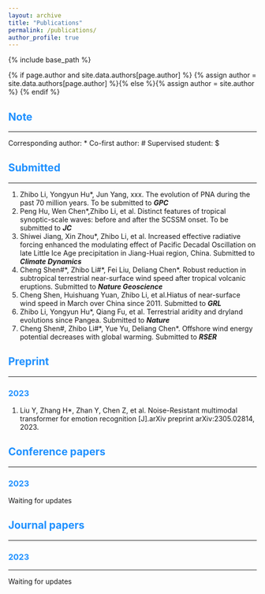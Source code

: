```yaml
---
layout: archive
title: "Publications"
permalink: /publications/
author_profile: true
---
```

{% include base_path %}

{% if page.author and site.data.authors[page.author] %}
  {% assign author = site.data.authors[page.author] %}{% else %}{% assign author = site.author %}
{% endif %}

## <span style="color:#1E90FF">Note</span>
------
Corresponding author: *        Co-first author: #        Supervised student: $

## <span style="color:#1E90FF">Submitted</span>
------
1. Zhibo Li, Yongyun Hu\*, Jun Yang, xxx. The evolution of PNA during the past 70 million years. To be submitted to **_GPC_**
2. Peng Hu, Wen Chen\*,Zhibo Li, et al. Distinct features of tropical synoptic-scale waves: before and after the SCSSM onset. To be submitted to **_JC_**
3. Shiwei Jiang, Xin Zhou\*, Zhibo Li, et al. Increased effective radiative forcing enhanced the modulating effect of Pacific Decadal Oscillation on late Little Ice Age precipitation in Jiang-Huai region, China. Submitted to _**Climate Dynamics**_
4. Cheng Shen#\*, Zhibo Li#\*, Fei Liu, Deliang Chen\*. Robust reduction in subtropical terrestrial near-surface wind speed after tropical volcanic eruptions. Submitted to _**Nature Geoscience**_
5. Cheng Shen, Huishuang Yuan, Zhibo Li, et al.Hiatus of near-surface wind speed in March over China since 2011. Submitted to _**GRL**_
6. Zhibo Li, Yongyun Hu\*, Qiang Fu, et al. Terrestrial aridity and dryland evolutions since Pangea. Submitted to _**Nature**_
7. Cheng Shen#, Zhibo Li#\*, Yue Yu, Deliang Chen\*. Offshore wind energy potential decreases with global warming. Submitted to _**RSER**_


## <span style="color:#1E90FF"> Preprint</span>
------
### <span style="color:#1E90FF">2023</span>
1. Liu Y, Zhang H*, Zhan Y, Chen Z, et al. Noise-Resistant multimodal transformer for emotion recognition [J].arXiv preprint arXiv:2305.02814, 2023.

## <span style="color:#1E90FF">Conference papers</span>
------
### <span style="color:#1E90FF">2023</span>
Waiting for updates

## <span style="color:#1E90FF">Journal papers</span>
------
### <span style="color:#1E90FF">2023</span>
------
Waiting for updates

<style>
hr:nth-of-type(1) {
 border-color: #1E90FF !important;
}
hr:nth-of-type(2) {
 border-color: #1E90FF !important;
}
hr:nth-of-type(3) {
 border-color: #1E90FF !important;
}
hr:nth-of-type(4) {
 border-color: #1E90FF !important;
}
</style>

